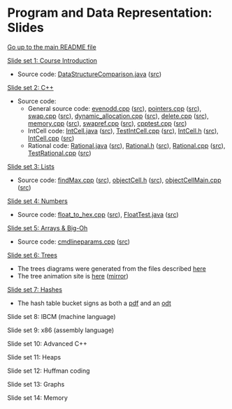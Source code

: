 Program and Data Representation: Slides
=======================================

[Go up to the main README file](../README.html)

[Slide set 1: Course Introduction](01-intro.html)

- Source code: [DataStructureComparison.java](code/01-intro/DataStructureComparison.java.html) ([src](code/01-intro/DataStructureComparison.java))


[Slide set 2: C++](02-cpp.html)

- Source code:
  - General source code: [evenodd.cpp](code/02-cpp/evenodd.cpp.html) ([src](code/02-cpp/evenodd.cpp)), [pointers.cpp](code/02-cpp/pointers.cpp.html) ([src](code/02-cpp/pointers.cpp)), [swap.cpp](code/02-cpp/swap.cpp.html) ([src](code/02-cpp/swap.cpp)), [dynamic_allocation.cpp](code/02-cpp/dynamic_allocation.cpp.html) ([src](code/02-cpp/dynamic_allocation.cpp)), [delete.cpp](code/02-cpp/delete.cpp.html) ([src](code/02-cpp/delete.cpp)), [memory.cpp](code/02-cpp/memory.cpp.html) ([src](code/02-cpp/memory.cpp)), [swapref.cpp](code/02-cpp/swapref.cpp.html) ([src](code/02-cpp/swapref.cpp)), [cpptest.cpp](code/02-cpp/cpptest.cpp.html) ([src](code/02-cpp/cpptest.cpp))
  - IntCell code: [IntCell.java](code/02-cpp/IntCell.java.html) ([src](code/02-cpp/IntCell.java)), [TestIntCell.cpp](code/02-cpp/TestIntCell.cpp.html) ([src](code/02-cpp/TestIntCell.cpp)), [IntCell.h](code/02-cpp/IntCell.h.html) ([src](code/02-cpp/IntCell.h)), [IntCell.cpp](code/02-cpp/IntCell.cpp.html) ([src](code/02-cpp/IntCell.cpp))
  - Rational code: [Rational.java](code/02-cpp/Rational.java.html) ([src](code/02-cpp/Rational.java)), [Rational.h](code/02-cpp/Rational.h.html) ([src](code/02-cpp/Rational.h)), [Rational.cpp](code/02-cpp/Rational.cpp.html) ([src](code/02-cpp/Rational.cpp)), [TestRational.cpp](code/02-cpp/TestRational.cpp.html) ([src](code/02-cpp/TestRational.cpp))

[Slide set 3: Lists](03-lists.html)

- Source code: [findMax.cpp](code/03-lists/findMax.cpp.html) ([src](code/03-lists/findMax.cpp)), [objectCell.h](code/03-lists/objectCell.h.html) ([src](code/03-lists/objectCell.h)), [objectCellMain.cpp](code/03-lists/objectCellMain.cpp.html) ([src](code/03-lists/objectCellMain.cpp))

[Slide set 4: Numbers](04-numbers.html)

- Source code: [float_to_hex.cpp](code/04-numbers/float_to_hex.cpp.html) ([src](code/04-numbers/float_to_hex.cpp)), [FloatTest.java](code/04-numbers/FloatTest.java.html) ([src](code/04-numbers/FloatTest.java))

[Slide set 5: Arrays & Big-Oh](05-arrays-bigoh.html)

- Source code: [cmdlineparams.cpp](code/05-arrays-bigoh/cmdlineparams.cpp.html) ([src](code/05-arrays-bigoh/cmdlineparams.cpp))

[Slide set 6: Trees](06-trees.html)

- The trees diagrams were generated from the files described [here](graphs/index.html)
- The tree animation site is [here](http://www.qmatica.com/DataStructures/Trees/BST.html) ([mirror](http://webdiis.unizar.es/asignaturas/EDA/AVLTree/avltree.html))

[Slide set 7: Hashes](07-hashes.html)

- The hash table bucket signs as both a [pdf](misc/hash-table-buckets.pdf) and an [odt](misc/hash-table-buckets.odt)

Slide set 8: IBCM (machine language)

Slide set 9: x86 (assembly language)

Slide set 10: Advanced C++

Slide set 11: Heaps

Slide set 12: Huffman coding

Slide set 13: Graphs

Slide set 14: Memory
